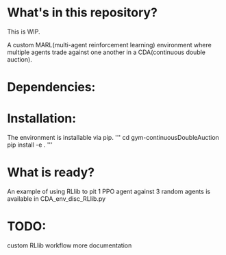 # What's in this repository?

This is WIP.

A custom MARL(multi-agent reinforcement learning) environment where multiple
agents trade against one another in a CDA(continuous double auction).

# Dependencies:

# Installation:
The environment is installable via pip.
'''
cd gym-continuousDoubleAuction
pip install -e .
'''

# What is ready?
An example of using RLlib to pit 1 PPO agent against 3 random agents is
available in CDA_env_disc_RLlib.py

# TODO:
custom RLlib workflow
more documentation
